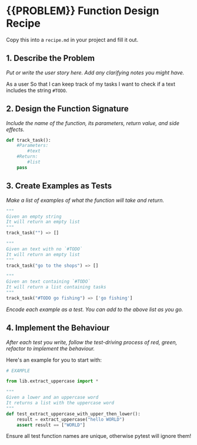 # {{PROBLEM}} Function Design Recipe

Copy this into a `recipe.md` in your project and fill it out.

## 1. Describe the Problem

_Put or write the user story here. Add any clarifying notes you might have._

As a user
So that I can keep track of my tasks
I want to check if a text includes the string `#TODO`.


## 2. Design the Function Signature

_Include the name of the function, its parameters, return value, and side effects._

```python
def track_task():
    #Parameters:
        #text
    #Return:
        #list
    pass

```

## 3. Create Examples as Tests

_Make a list of examples of what the function will take and return._

```python
"""
Given an empty string
It will return an empty list
"""
track_task("") => []

"""
Given an text with no `#TODO`
It will return an empty list
"""
track_task("go to the shops") => []

"""
Given an text containing `#TODO`
It will return a list containing tasks
"""
track_task("#TODO go fishing") => ['go fishing']

```

_Encode each example as a test. You can add to the above list as you go._

## 4. Implement the Behaviour

_After each test you write, follow the test-driving process of red, green, refactor to implement the behaviour._

Here's an example for you to start with:

```python
# EXAMPLE

from lib.extract_uppercase import *

"""
Given a lower and an uppercase word
It returns a list with the uppercase word
"""
def test_extract_uppercase_with_upper_then_lower():
    result = extract_uppercase("hello WORLD")
    assert result == ["WORLD"]
```

Ensure all test function names are unique, otherwise pytest will ignore them!
